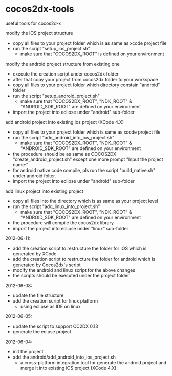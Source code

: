 cocos2dx-tools
==============
useful tools for cocos2d-x

modify the iOS project structure
- copy all files to your project folder which is as same as xcode project file
- run the script "setup_ios_project.sh"
	- make sure that "COCOS2DX_ROOT" is defined on your environment

modify the android project structure from existing one
- execute the creation script under cocos2dx folder
- after that copy your project from cocos2dx folder to your workspace
- copy all files to your project folder which directory constain "android" folder
- run the script "setup_android_project.sh"
	- make sure that "COCOS2DX_ROOT", "NDK_ROOT" & "ANDROID_SDK_ROOT" are defined on your environment
- import the project into eclipse under "android" sub-folder

add android project into existing ios project (XCode 4.X)
- copy all files to your project folder which is same as xcode project file
- run the script "add_android_into_ios_project.sh"
	- make sure that "COCOS2DX_ROOT", "NDK_ROOT" & "ANDROID_SDK_ROOT" are defined on your environment
- the procedure should be as same as COCOS2DX "create_android_project.sh" except one more prompt "Input the project name:"
- for android native code compile, pls run the script "build_native.sh" under android folter.
- import the project into eclipse under "android" sub-folder

add linux project into existing project
- copy all files into the directory which is as same as your project level
- run the script "add_linux_into_project.sh"
	- make sure that "COCOS2DX_ROOT", "NDK_ROOT" & "ANDROID_SDK_ROOT" are defined on your environment
- the procedure will compile the cocos2dx library
- import the project into eclipse under "linux" sub-folder

2012-06-11:
- add the creation script to restructure the folder for iOS which is generated by XCode
- add the creation script to restructure the folder for android which is generated by Cocos2dx's script
- modify the android and linux script for the above changes
- the scripts should be executed under the project folder

2012-06-08:
- update the file structure
- add the creation script for linux platform
	- using eclipse as IDE on linux

2012-06-05:
- update the script to support CC2DX 0.13
- generate the ecipse project

2012-06-04:
- init the project
- add the android/add_android_into_ios_project.sh
    - a cross-platform integration tool for generate the android project and merge it into existing iOS project (XCode 4.X)

